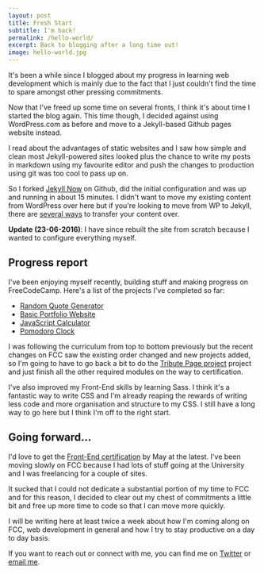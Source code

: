 ```yaml
---
layout: post
title: Fresh Start
subtitle: I'm back!
permalink: /hello-world/
excerpt: Back to blogging after a long time out!
image: hello-world.jpg
---
```


It's been a while since I blogged about my progress in learning web development which is mainly due to the fact that I just couldn't find the time to spare amongst other pressing commitments.

Now that I've freed up some time on several fronts, I think it's about time I started the blog again. This time though, I decided against using WordPress.com as before and move to a Jekyll-based Github pages website instead.

I read about the advantages of static websites and I saw how simple and clean most Jekyll-powered sites looked plus the chance to write my posts in markdown using my favourite editor and push the changes to production using git was too cool to pass up on.

So I forked [Jekyll Now](https://github.com/barryclark/jekyll-now) on Github, did the initial configuration and was up and running in about 15 minutes. I didn't want to move my existing content from WordPress over here but if you're looking to move from WP to Jekyll, there are [several ways](http://www.girliemac.com/blog/2013/12/27/wordpress-to-jekyll/) to transfer your content over.

**Update (23-06-2016)**: I have since rebuilt the site from scratch because I wanted to configure everything myself.

## Progress report

I've been enjoying myself recently, building stuff and making progress on FreeCodeCamp. Here's a list of the projects I've completed so far:

- [Random Quote Generator](http://codepen.io/ayoisaiah/full/RaGpoM)
- [Basic Portfolio Website](http://codepen.io/ayoisaiah/full/JGjZPQ)
- [JavaScript Calculator](http://codepen.io/ayoisaiah/full/NxMEpe)
- [Pomodoro Clock](http://codepen.io/ayoisaiah/full/wMZYvg/)

I was following the curriculum from top to bottom previously but the recent changes on FCC saw the existing order changed and new projects added, so I'm going to have to go back a bit to do the [Tribute Page project](http://www.freecodecamp.com/challenges/build-a-tribute-page) project and just finish all the other required modules on the way to certification.

I've also improved my Front-End skills by learning Sass. I think it's a fantastic way to write CSS and I'm already reaping the rewards of writing less code and more organisation and structure to my CSS. I still have a long way to go here but I think I'm off to the right start.

## Going forward...

I'd love to get the [Front-End certification](http://www.freecodecamp.com/challenges/claim-your-front-end-development-certificate) by May at the latest. I've been moving slowly on FCC because I had lots of stuff going at the University and I was freelancing for a couple of sites.

It sucked that I could not dedicate a substantial portion of my time to FCC and for this reason, I decided to clear out my chest of commitments a little bit and free up more time to code so that I can move more quickly.

I will be writing here at least twice a week about how I'm coming along on FCC, web development in general and how I try to stay productive on a day to day basis.

If you want to reach out or connect with me, you can find me on [Twitter](https://twitter.com/ayisaiah) or [email me](mailto:sudo@ayisaiah.com).